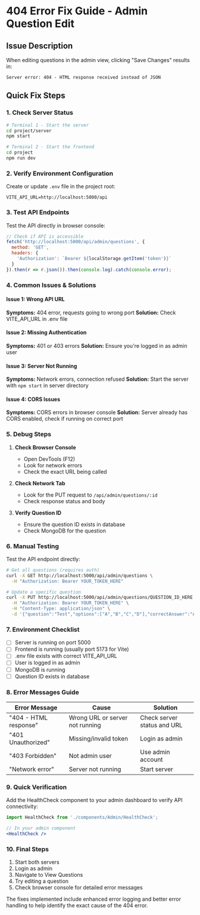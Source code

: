 # 404 Error Fix Guide - Admin Question Edit

## Issue Description
When editing questions in the admin view, clicking "Save Changes" results in:
```
Server error: 404 - HTML response received instead of JSON
```

## Quick Fix Steps

### 1. Check Server Status
```bash
# Terminal 1 - Start the server
cd project/server
npm start

# Terminal 2 - Start the frontend
cd project
npm run dev
```

### 2. Verify Environment Configuration
Create or update `.env` file in the project root:
```
VITE_API_URL=http://localhost:5000/api
```

### 3. Test API Endpoints
Test the API directly in browser console:
```javascript
// Check if API is accessible
fetch('http://localhost:5000/api/admin/questions', {
  method: 'GET',
  headers: {
    'Authorization': `Bearer ${localStorage.getItem('token')}`
  }
}).then(r => r.json()).then(console.log).catch(console.error);
```

### 4. Common Issues & Solutions

#### Issue 1: Wrong API URL
**Symptoms:** 404 error, requests going to wrong port
**Solution:** Check VITE_API_URL in .env file

#### Issue 2: Missing Authentication
**Symptoms:** 401 or 403 errors
**Solution:** Ensure you're logged in as admin user

#### Issue 3: Server Not Running
**Symptoms:** Network errors, connection refused
**Solution:** Start the server with `npm start` in server directory

#### Issue 4: CORS Issues
**Symptoms:** CORS errors in browser console
**Solution:** Server already has CORS enabled, check if running on correct port

### 5. Debug Steps

1. **Check Browser Console**
   - Open DevTools (F12)
   - Look for network errors
   - Check the exact URL being called

2. **Check Network Tab**
   - Look for the PUT request to `/api/admin/questions/:id`
   - Check response status and body

3. **Verify Question ID**
   - Ensure the question ID exists in database
   - Check MongoDB for the question

### 6. Manual Testing

Test the API endpoint directly:
```bash
# Get all questions (requires auth)
curl -X GET http://localhost:5000/api/admin/questions \
  -H "Authorization: Bearer YOUR_TOKEN_HERE"

# Update a specific question
curl -X PUT http://localhost:5000/api/admin/questions/QUESTION_ID_HERE \
  -H "Authorization: Bearer YOUR_TOKEN_HERE" \
  -H "Content-Type: application/json" \
  -d '{"question":"Test","options":["A","B","C","D"],"correctAnswer":"A","category":"test","subcategory":"test"}'
```

### 7. Environment Checklist

- [ ] Server is running on port 5000
- [ ] Frontend is running (usually port 5173 for Vite)
- [ ] .env file exists with correct VITE_API_URL
- [ ] User is logged in as admin
- [ ] MongoDB is running
- [ ] Question ID exists in database

### 8. Error Messages Guide

| Error Message | Cause | Solution |
|---------------|--------|----------|
| "404 - HTML response" | Wrong URL or server not running | Check server status and URL |
| "401 Unauthorized" | Missing/invalid token | Login as admin |
| "403 Forbidden" | Not admin user | Use admin account |
| "Network error" | Server not running | Start server |

### 9. Quick Verification

Add the HealthCheck component to your admin dashboard to verify API connectivity:

```jsx
import HealthCheck from './components/Admin/HealthCheck';

// In your admin component
<HealthCheck />
```

### 10. Final Steps

1. Start both servers
2. Login as admin
3. Navigate to View Questions
4. Try editing a question
5. Check browser console for detailed error messages

The fixes implemented include enhanced error logging and better error handling to help identify the exact cause of the 404 error.
